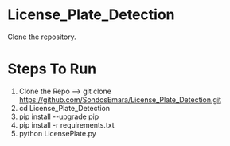 # License_Plate_Detection

Clone the repository.
<h1>Steps To Run</h1>

<p> 
  
  1. Clone the Repo -->  git clone https://github.com/SondosEmara/License_Plate_Detection.git
  2. cd License_Plate_Detection
  3. pip install --upgrade pip
  4. pip install -r requirements.txt
  5. python LicensePlate.py
     
</p>

